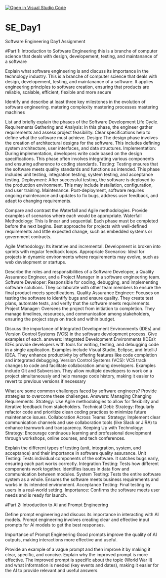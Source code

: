 [![Open in Visual Studio Code](https://classroom.github.com/assets/open-in-vscode-2e0aaae1b6195c2367325f4f02e2d04e9abb55f0b24a779b69b11b9e10269abc.svg)](https://classroom.github.com/online_ide?assignment_repo_id=18865654&assignment_repo_type=AssignmentRepo)
# SE_Day1
Software Engineering Day1 Assignment

#Part 1: Introduction to Software Engineering
this is a branche of computer science that deals with design, developement, testing, and maintanance of a software

Explain what software engineering is and discuss its importance in the technology industry.
This is a branche of computer science that deals with design, developement, testing, and maintanance of a software.
It applies engineering principles to software creation, ensuring that products are reliable, scalable, efficient, flexible and more secure 

Identify and describe at least three key milestones in the evolution of software engineering.
matering complexity 
mastering processes
mastering machines

List and briefly explain the phases of the Software Development Life Cycle.
Requirements Gathering and Analysis:
In this phase, the engineer gather requirements and assess project feasibility. Clear specifications help to define what the software must achieve.
Design:
The design phase involves the creation of architectural  designs for the software. This includes defining system architecture, user interfaces, and data structures.
Implementation:
During implementation, developers write code based on the design specifications. This phase often involves integrating various components and ensuring adherence to coding standards.
Testing:
Testing ensures that the software meets quality standards and functions as intended. This phase includes unit testing, integration testing, system testing, and acceptance testing.
Deployment:
After successful testing, the software is deployed to the production environment. This may include installation, configuration, and user training.
Maintenance:
Post-deployment, software requires ongoing maintenance and updates to fix bugs, address user feedback, and adapt to changing requirements.

Compare and contrast the Waterfall and Agile methodologies. Provide examples of scenarios where each would be appropriate.
Waterfall Methodology:
This is linear and sequential. Each phase must be completed before the next begins.
Best approache for projects with well-defined requirements and little expected change, such as embedded systems or government contracts.

Agile Methodology:
Its iterative and incremental. Development is broken into sprints with regular feedback loops.
Appropriate Scenarios: Ideal for projects in dynamic environments where requirements may evolve, such as web development or startups.

Describe the roles and responsibilities of a Software Developer, a Quality Assurance Engineer, and a Project Manager in a software engineering team.
Software Developer:
Responsible for coding, debugging, and implementing software solutions. They collaborate with other team members to ensure the final product meets specifications.
Quality Assurance Engineer:
Focuses on testing the software to identify bugs and ensure quality. They create test plans, automate tests, and verify that the software meets requirements.
Project Manager:
Oversees the project from initiation to completion. They manage timelines, resources, and communication among stakeholders, ensuring the project stays on track and within budget.

Discuss the importance of Integrated Development Environments (IDEs) and Version Control Systems (VCS) in the software development process. Give examples of each.
answers:
Integrated Development Environments (IDEs):
IDEs provide developers with tools for writing, testing, and debugging code in a single application. Examples include Visual Studio, Eclipse, and IntelliJ IDEA. They enhance productivity by offering features like code completion and integrated debugging.
Version Control Systems (VCS):
VCS track changes to code and facilitate collaboration among developers. Examples include Git and Subversion. They allow multiple developers to work on a project simultaneously and help manage code history, making it easier to revert to previous versions if necessary

What are some common challenges faced by software engineers? Provide strategies to overcome these challenges.
Answers:
Managing Changing Requirements:
Strategy: Use Agile methodologies to allow for flexibility and iterative feedback from stakeholders.
Technical Debt:
Strategy: Regularly refactor code and prioritize clean coding practices to minimize future maintenance issues.
Collaboration Across Teams:
Strategy: Implement clear communication channels and use collaboration tools (like Slack or JIRA) to enhance teamwork and transparency.
Keeping Up with Technology:
Strategy: Encourage continuous learning and professional development through workshops, online courses, and tech conferences.

Explain the different types of testing (unit, integration, system, and acceptance) and their importance in software quality assurance.
Unit Testing:
Tests individual components of the software.
It satches bugs early, ensuring each part works correctly.
Integration Testing:
Tests how different components work together.
Identifies issues in data flow and communication between modules.
System Testing:
Tests the entire software system as a whole.
Ensures the software meets business requirements and works in its intended environment.
Acceptance Testing:
Final testing by users in a real-world setting.
Importance: Confirms the software meets user needs and is ready for launch.

#Part 2: Introduction to AI and Prompt Engineering


Define prompt engineering and discuss its importance in interacting with AI models.
Prompt engineering involves creating clear and effective input prompts for AI models to get the best responses.

Importance of Prompt Engineering
Good prompts improve the quality of AI outputs, making interactions more effective and useful.

Provide an example of a vague prompt and then improve it by making it clear, specific, and concise. Explain why the improved prompt is more effective.
The improved prompt is specific about the topic (World War II) and what information is needed (key events and dates), making it easier for the AI to provide relevant and useful answers
